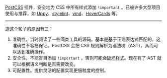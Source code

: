 [PostCSS](https://github.com/postcss/postcss) 插件，安全地为 CSS 中所有样式添加 `!important` 。已被许多大型项目使用与推荐，如 [Uppy](https://github.com/transloadit/uppy)、[stylelint](https://stylelint.io/user-guide/rules/declaration-no-important/)、[vmd](https://github.com/yoshuawuyts/vmd)、[HoverCards](https://github.com/kogg/hovercards) 等。

<hr class="read-more" />

造这个轮子的原因有三：

1. 准确性。当时阅读了一些同类工具的源码，基本是基于正则表达式匹配的，这准确性不容易保证。PostCSS 会把 CSS 规则解析为语法树（AST），从而可以达到准确操作。
2. 安全性。不能盲目添加 `!important` ，否则可能会[破坏样式](https://developer.mozilla.org/en-US/docs/Web/CSS/@keyframes#!important_in_a_keyframe)。现在有了 AST 就可以根据语义判断是否需要改变。
3. 可配置性。提供灵活的配置实现更细粒度的控制。
